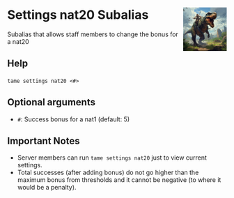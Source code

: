 <h1>Settings nat20 Subalias<img align="right" src="../../../Data/main.png" width="100px"></h1>

Subalias that allows staff members to change the bonus for a nat20

## Help
`tame settings nat20 <#>`

## Optional arguments
- `#`: Success bonus for a nat1 (default: 5)

## Important Notes
- Server members can run `tame settings nat20` just to view current settings.
- Total successes (after adding bonus) do not go higher than the maximum bonus from thresholds and it cannot be negative (to where it would be a penalty).